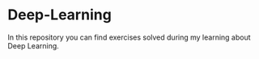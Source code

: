 # Deep-Learning
In this repository you can find exercises solved during my learning about Deep Learning.
